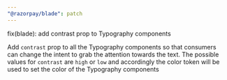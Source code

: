 ```yaml
---
"@razorpay/blade": patch
---
```


fix(blade): add contrast prop to Typography components

Add `contrast` prop to all the Typography components so that consumers can change the intent to grab the attention towards the text. The possible values for `contrast` are `high` or `low` and accordingly the color token will be used to set the color of the Typography components
